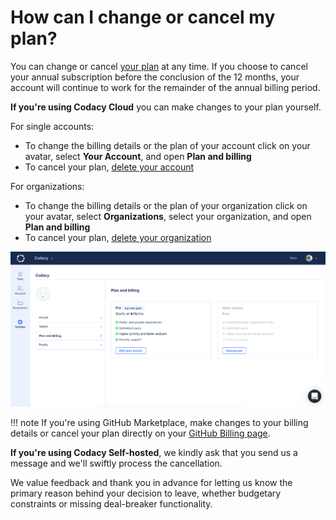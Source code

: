 # How can I change or cancel my plan?

You can change or cancel [your plan](https://www.codacy.com/pricing) at any time. If you choose to cancel your annual subscription before the conclusion of the 12 months, your account will continue to work for the remainder of the annual billing period.

**If you're using Codacy Cloud** you can make changes to your plan yourself.

For single accounts:

-   To change the billing details or the plan of your account click on your avatar, select **Your Account**, and open **Plan and billing**
-   To cancel your plan, [delete your account](../../account/managing-your-profile.md#deleting-your-account)

For organizations:

-   To change the billing details or the plan of your organization click on your avatar, select **Organizations**, select your organization, and open **Plan and billing**
-   To cancel your plan, [delete your organization](../../organizations/what-are-synced-organizations.md#deleting-an-organization)

![](images/plan-billing.png)

!!! note
    If you're using GitHub Marketplace, make changes to your billing details or cancel your plan directly on your [GitHub Billing page](https://github.com/settings/billing).

**If you're using Codacy Self-hosted**, we kindly ask that you send us a message and we'll swiftly process the cancellation.

We value feedback and thank you in advance for letting us know the primary reason behind your decision to leave, whether budgetary constraints or missing deal-breaker functionality.
